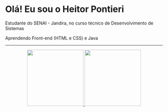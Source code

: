 # Olá! Eu sou o Heitor Pontieri

Estudante do SENAI - Jandira, no curso técnico de Desenvolvimento de Sistemas

Aprendendo Front-end (HTML e CSS) e Java

<div align="center"><hr>
  <a href="https://github.com/brunaopdejesus">
  <img height="180em" src="https://github-readme-stats.vercel.app/api?username=HeitorPontieri&theme=gruvbox"/>
  <img height="180em" src="https://github-readme-stats.vercel.app/api/top-langs/?username=HeitorPontieri&layout=compact&theme=gruvbox"/>








